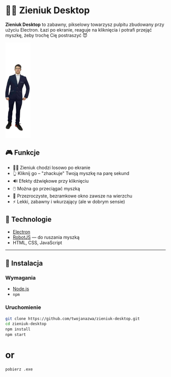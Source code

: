 # 🧟‍♂️ Zieniuk Desktop

**Zieniuk Desktop** to zabawny, pikselowy towarzysz pulpitu zbudowany przy użyciu Electron. Łazi po ekranie, reaguje na kliknięcia i potrafi przejąć myszkę, żeby trochę Cię postraszyć 😈

![screen](zieniuk.png)

## 🎮 Funkcje

- 🚶‍♂️ Zieniuk chodzi losowo po ekranie
- 👆 Kliknij go – "zhackuje" Twoją myszkę na parę sekund
- 🔊 Efekty dźwiękowe przy kliknięciu
- 🖱️ Można go przeciągać myszką
- 👻 Przezroczyste, bezramkowe okno zawsze na wierzchu
- ⚡ Lekki, zabawny i wkurzający (ale w dobrym sensie)

## 🔧 Technologie

- [Electron](https://www.electronjs.org/)
- [RobotJS](https://github.com/octalmage/robotjs) — do ruszania myszką
- HTML, CSS, JavaScript

---

## 🚀 Instalacja

### Wymagania

- [Node.js](https://nodejs.org/)
- `npm`

### Uruchomienie

```bash
git clone https://github.com/twojanazwa/zieniuk-desktop.git
cd zieniuk-desktop
npm install
npm start
```
# or
```bash
pobierz .exe
